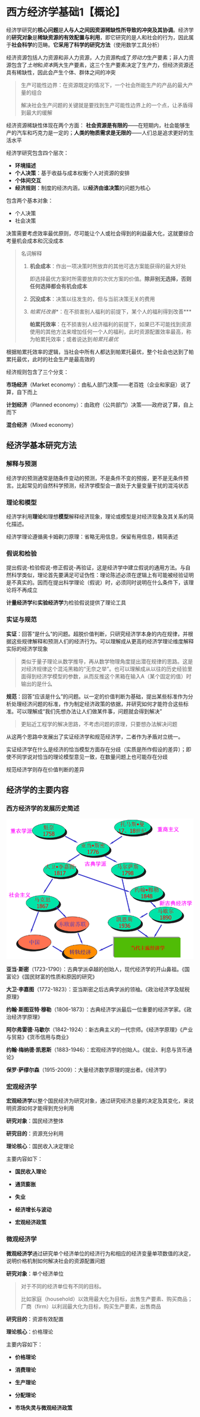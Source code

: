 # 西方经济学基础1【概论】

经济学研究的**核心问题**是**人与人之间因资源稀缺性所导致的冲突及其协调**。经济学的**研究对象**是**稀缺资源的有效配置与利用**，即它研究的是人和社会的行为，因此属于**社会科学**的范畴。**它采用了科学的研究方法**（使用数学工具分析）

经济资源包括人力资源和非人力资源，人力资源构成了*劳动力*生产要素；非人力资源包含了*土地*和*资本*两大生产要素，这三个生产要素决定了生产力，但经济资源还具有稀缺性，因此会产生个体、群体之间的冲突

> 生产可能性边界：在资源既定的情况下，一个社会所能生产的产品的最大产量的组合
>
> 解决社会生产问题的关键就是要找到生产可能性边界上的一个点，让矛盾得到最大的缓解

经济资源稀缺性体现在两个方面：  **社会资源是有限的**——在短期内，社会能够生产的汽车和巧克力是一定的；**人类的物质需求是无限的**——人们总是追求更好的生活水平

经济学研究包含四个层次：

* **环境描述**
* **个人决策**：基于收益与成本权衡个人对资源的安排
* **个体间交互**
* **经济规则**：制度的经济内涵，以**经济由谁决策**的问题为核心

包含两个基本对象：

* 个人决策
* 社会决策

决策需要考虑效率最优原则，尽可能让个人或社会得到的利益最大化，这就要综合考量机会成本和沉没成本

> 名词解释
>
> 1. **机会成本**：作出一项决策时所放弃的其他可选方案能获得的最大好处
>
>     即选择最优方案时所需要放弃的次优方案的价值。**除非别无选择，否则任何选择都会有机会成本**
>
> 2. **沉没成本**：决策以往发生的，但与当前决策无关的费用
>
> 3. *帕累托改善**：在不损害别人福利的前提下，某个人的福利得到改善***
>
>     **帕累托效率**：在不损害别人经济福利的前提下，如果已不可能找到资源使用的其他方法来增加任何一个人的福利，此时资源配置效率最高，称为帕累托效率；或者说达到*帕累托最优*

根据帕累托效率的逻辑，当社会中所有人都达到帕累托最优，整个社会也达到了帕累托最优，此时的社会生产是最高效的

经济规则包含了三个分支：

**市场经济**（Market economy）：由私人部门决策——老百姓（企业和家庭）说了算，自下而上

**计划经济**（Planned economy）：由政府（公共部门）决策——政府说了算，自上而下

**混合经济**（Mixed economy）

## 经济学基本研究方法

### 解释与预测

经济学的预测通常是随条件变动的预测，不是条件不变的预报，更不是无条件预言。比起常见的自然科学预测，经济学模型会一直处于大量变量干扰的混沌状态

### 理论和模型

经济学利用**理论**和理想**模型**解释经济现象，理论或模型是对经济现象及其关系的简化描述。

经济学理论遵循奥卡姆剃刀原理：省略无用信息，保留有用信息，精简表述

### 假说和检验

提出假说-检验假说-修正假说-再验证，这是经济学中建立假说的通用方法。与自然科学类似，理论首先要满足可证伪性：理论陈述必须在逻辑上有可能被经验证明是不真实的。因而在提出科学理论（假说）时，必须同时说明在什么条件下，该理论将不再成立

**计量经济学**和**实验经济学**为检验假说提供了理论工具

### 实证与规范

**实证**：回答“是什么”的问题。超脱价值判断，只研究经济学本身的内在规律，并根据这些规律解释和预测人们的经济行为。可以理解成从更高的经济学理论维度解释实际的经济学现象

> 类似于量子理论从数学推导，再从数学物理角度提出潜在规律的思路。这是对经济规律这个混沌黑箱的“无奈之举”。也可以理解成从以往的历史经验里面得到经济学模型的参数，从而反推这个黑箱在输入A（某个固定的值）时输出的是什么

**规范**：回答“应该是什么”的问题。以一定的价值判断为基础，提出某些标准作为分析处理经济问题的标准，作为制定经济政策的依据，并研究如何才能符合这些标准。可以理解成“我们先想办法让人们做某件事，问题就会得到解决”

> 更贴近工程学的解决思路，不考虑问题的原理，只要想办法解决问题

从这两个思路中发展出了实证经济学和规范经济学，二者作为矛盾对立统一。

实证经济学在什么是经济的恰当模型方面存在分歧（实质是所作假设的差异）；即使不同学说对恰当的理论模型意见一致，在数量问题上也可能存在分歧

规范经济学则存在价值判断的差异

## 经济学的主要内容

### 西方经济学的发展历史简述

![image-20220428233246541](西方经济学基础1【概论】.assets/image-20220428233246541.png)

**亚当·斯密**（1723-1790）：古典学派卓越的创始人，现代经济学的开山鼻祖。《国富论》《国民财富的性质和原因的研究》

**大卫·李嘉图**（1772-1823）：亚当斯密之后古典学派的领袖。《政治经济学及赋税原理》

**约翰·斯图亚特·穆勒**（1806-1873）：古典经济学派最后一位重要的经济学家。《政治经济学原理》

**阿尔弗雷德·马歇尔**（1842-1924）：新古典主义的一代宗师。《经济学原理》《产业与贸易》《货币信用与商业》

**约翰·梅纳德·凯恩斯**（1883-1946）：宏观经济学的创始人。《就业、利息与货币通论》

**保罗·萨缪尔森**（1915-2009）：大量经济数学原理的提出者。《经济学》

### 宏观经济学

**宏观经济学**以整个国民经济为研究对象，通过研究经济总量的决定及其变化，来说明资源如何才能得到充分利用

**研究对象**：国民经济整体

**研究目的**：资源充分利用

**理论核心**：国民收入决定理论

主要内容如下：

* **国民收入理论**

* **通货膨胀**

* **失业**

* **经济增长与波动**

* **宏观经济政策**

### 微观经济学

**微观经济学**通过研究单个经济单位的经济行为和相应的经济变量单项数值的决定，说明价格机制如何解决社会的资源配置问题

**研究对象**：单个经济单位

> 对于不同的经济单位有不同的目标。
>
> 比如家庭（household）以效用最大化为目标，出售生产要素、购买商品；厂商（firm）以利润最大化为目标，购买生产要素，出售商品

**研究目的**：资源有效配置

**理论核心**：价格理论

主要内容如下：

* **价格理论**

* **消费理论**

* **生产理论**

* **分配理论**

* **市场失灵与微观经济政策**